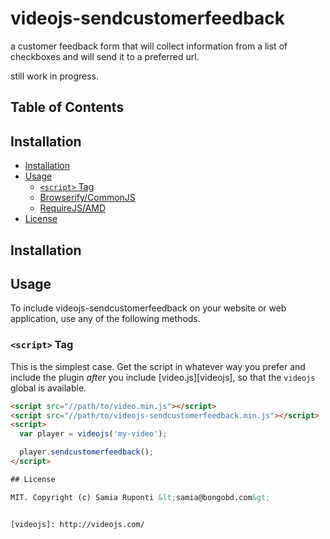 # videojs-sendcustomerfeedback

a customer feedback form that will collect information from a list of checkboxes and will send it to a preferred url. 

still work in progress. 

## Table of Contents

<!-- START doctoc generated TOC please keep comment here to allow auto update -->
<!-- DON'T EDIT THIS SECTION, INSTEAD RE-RUN doctoc TO UPDATE -->
## Installation

- [Installation](#installation)
- [Usage](#usage)
  - [`<script>` Tag](#script-tag)
  - [Browserify/CommonJS](#browserifycommonjs)
  - [RequireJS/AMD](#requirejsamd)
- [License](#license)

<!-- END doctoc generated TOC please keep comment here to allow auto update -->
## Installation
<!--
```sh
npm install --save videojs-sendcustomerfeedback
```-->

## Usage

To include videojs-sendcustomerfeedback on your website or web application, use any of the following methods.

### `<script>` Tag

This is the simplest case. Get the script in whatever way you prefer and include the plugin _after_ you include [video.js][videojs], so that the `videojs` global is available.

```html
<script src="//path/to/video.min.js"></script>
<script src="//path/to/videojs-sendcustomerfeedback.min.js"></script>
<script>
  var player = videojs('my-video');

  player.sendcustomerfeedback();
</script>

## License

MIT. Copyright (c) Samia Ruponti &lt;samia@bongobd.com&gt;


[videojs]: http://videojs.com/
